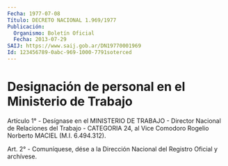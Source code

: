```yaml
---
Fecha: 1977-07-08
Título: DECRETO NACIONAL 1.969/1977
Publicación:
  Organismo: Boletín Oficial
  Fecha: 2013-07-29
SAIJ: https://www.saij.gob.ar/DN19770001969
Id: 123456789-0abc-969-1000-7791soterced
---
```

# Designación de personal en el Ministerio de Trabajo

<a id="1"></a>
Artículo 1° - Desígnase en el MINISTERIO DE TRABAJO - Director Nacional de Relaciones del Trabajo - CATEGORIA 24, al Vice Comodoro Rogelio Norberto MACIEL (M.I. 6.494.312).

<a id="2"></a>
Art. 2° - Comuníquese, dése a la Dirección Nacional del Registro Oficial y archívese.